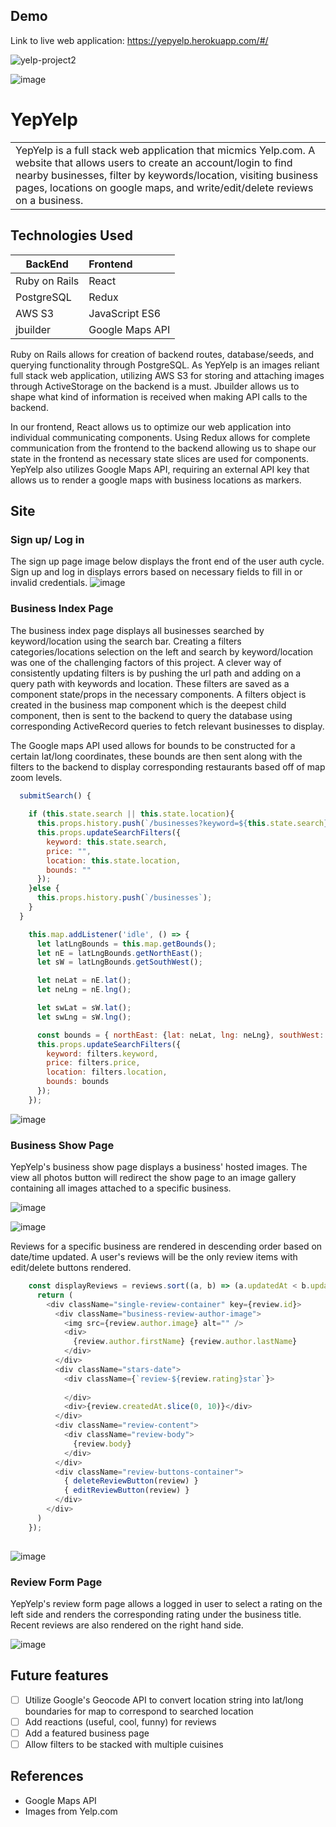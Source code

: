 ## Demo
Link to live web application: https://yepyelp.herokuapp.com/#/

![yelp-project2](https://user-images.githubusercontent.com/44277861/140584379-4afcaa34-15f0-4d7f-b9b0-6dd77e90d8fe.gif)

![image](https://user-images.githubusercontent.com/44277861/140584485-f26f1950-7f6f-42a2-9dca-c2a038a43abd.png)

# YepYelp

<table>
<tr>
<td>
  YepYelp is a full stack web application that micmics Yelp.com. A website that allows users to create an account/login to find nearby businesses, filter by keywords/location, visiting business pages, locations on google maps, and write/edit/delete reviews on a business.
</td>
</tr>
</table>

## Technologies Used

BackEnd | Frontend
---|:--
Ruby on Rails | React
PostgreSQL | Redux
AWS S3 | JavaScript ES6
jbuilder | Google Maps API

Ruby on Rails allows for creation of backend routes, database/seeds, and querying functionality through PostgreSQL. As YepYelp is an images reliant full stack web application, utilizing AWS S3 for storing and attaching images through ActiveStorage on the backend is a must. Jbuilder allows us to shape what kind of information is received when making API calls to the backend.

In our frontend, React allows us to optimize our web application into individual communicating components. Using Redux allows for complete communication from the frontend to the backend allowing us to shape our state in the frontend as necessary state slices are used for components. YepYelp also utilizes Google Maps API, requiring an external API key that allows us to render a google maps with business locations as markers.

## Site

### Sign up/ Log in
The sign up page image below displays the front end of the user auth cycle. Sign up and log in displays errors based on necessary fields to fill in or invalid credentials.
![image](https://user-images.githubusercontent.com/44277861/140584524-8ac993c6-2363-407c-b649-86eef805e69c.png)


### Business Index Page
The business index page displays all businesses searched by keyword/location using the search bar. Creating a filters categories/locations selection on the left and search by keyword/location was one of the challenging factors of this project. A clever way of consistently updating filters is by pushing the url path and adding on a query path with keywords and location. These filters are saved as a component state/props in the necessary components. A filters object is created in the business map component which is the deepest child component, then is sent to the backend to query the database using corresponding ActiveRecord queries to fetch relevant businesses to display.

The Google maps API used allows for bounds to be constructed for a certain lat/long coordinates, these bounds are then sent along with the filters to the backend to display corresponding restaurants based off of map zoom levels.

```javascript
  submitSearch() {
    
    if (this.state.search || this.state.location){
      this.props.history.push(`/businesses?keyword=${this.state.search}&location=${this.state.location}`);
      this.props.updateSearchFilters({
        keyword: this.state.search,
        price: "",
        location: this.state.location,
        bounds: ""
      });
    }else {
      this.props.history.push(`/businesses`);
    }
  }
```

```javascript
    this.map.addListener('idle', () => {
      let latLngBounds = this.map.getBounds();
      let nE = latLngBounds.getNorthEast();
      let sW = latLngBounds.getSouthWest();

      let neLat = nE.lat();
      let neLng = nE.lng();

      let swLat = sW.lat();
      let swLng = sW.lng();

      const bounds = { northEast: {lat: neLat, lng: neLng}, southWest: { lat: swLat, lng: swLng} };
      this.props.updateSearchFilters({
        keyword: filters.keyword,
        price: filters.price,
        location: filters.location,
        bounds: bounds
      });
    });
 ```
![image](https://user-images.githubusercontent.com/44277861/140584596-9846d9a4-5485-4a4e-a66a-f8bc088a764c.png)

### Business Show Page
YepYelp's business show page displays a business' hosted images. The view all photos button will redirect the show page to an image gallery containing all images attached to a specific business.

![image](https://user-images.githubusercontent.com/44277861/140584627-15d83a30-f097-4f61-b933-98aa95829aad.png)

![image](https://user-images.githubusercontent.com/44277861/140584720-1ef0e883-8d67-4425-8490-5c71a74d4ac4.png)

Reviews for a specific business are rendered in descending order based on date/time updated. A user's reviews will be the only review items with edit/delete buttons rendered.

```javascript
    const displayReviews = reviews.sort((a, b) => (a.updatedAt < b.updatedAt) ? 1 : -1).map((review) => {
      return (
        <div className="single-review-container" key={review.id}>
          <div className="business-review-author-image">
            <img src={review.author.image} alt="" />
            <div>
              {review.author.firstName} {review.author.lastName}
            </div>
          </div>
          <div className="stars-date">
            <div className={`review-${review.rating}star`}>
              
            </div>
            <div>{review.createdAt.slice(0, 10)}</div>
          </div>
          <div className="review-content">
            <div className="review-body">
              {review.body}
            </div>
          </div>
          <div className="review-buttons-container">
            { deleteReviewButton(review) }
            { editReviewButton(review) }
          </div>
        </div>
      )
    });
    
 ```

![image](https://user-images.githubusercontent.com/44277861/140584767-3e622bf9-56b7-4155-8266-34ed705d8e04.png)


### Review Form Page
YepYelp's review form page allows a logged in user to select a rating on the left side and renders the corresponding rating under the business title. Recent reviews are also rendered on the right hand side.

![image](https://user-images.githubusercontent.com/44277861/140584789-06c25026-9d63-429f-a46b-26a22c45197a.png)

## Future features
- [ ] Utilize Google's Geocode API to convert location string into lat/long boundaries for map to correspond to searched location
- [ ] Add reactions (useful, cool, funny) for reviews
- [ ] Add a featured business page
- [ ] Allow filters to be stacked with multiple cuisines

## References
* Google Maps API
* Images from Yelp.com




